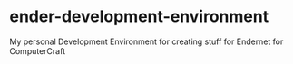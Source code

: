 ender-development-environment
=============================

My personal Development Environment for creating stuff for Endernet for ComputerCraft

